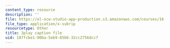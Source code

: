 ```yaml
---
content_type: resource
description: ''
file: https://ol-ocw-studio-app-production.s3.amazonaws.com/courses/16-885j-aircraft-systems-engineering-fall-2005/187fcbe190ba5eb985b632cc2756dcc7_OksC02Xqe7Q.vtt
file_type: application/x-subrip
resourcetype: Other
title: 3play caption file
uid: 187fcbe1-90ba-5eb9-85b6-32cc2756dcc7
---
```

